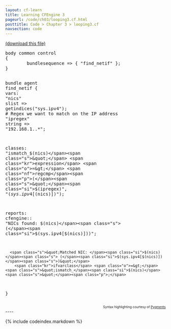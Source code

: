 ```yaml
---
layout: cf-learn
title: Learning CFEngine 3
pageurl: /code/ch03/looping3.cf.html
posttitle: Code > Chapter 3 > looping3.cf
navsection: code
---
```


[(download this file)](https://raw.github.com/zzamboni/cf-learn.info/master/src/ch03/looping3.cf)

<div class="highlight"><pre><span class="k">body</span> <span class="k">common</span> <span class="k">control</span>
<span class="p">{</span>
        <span class="kr">bundlesequence</span> <span class="o">=&gt;</span> <span class="p">{</span> <span class="s">&quot;find_netif&quot;</span> <span class="p">};</span>
<span class="p">}</span>

<span class="k">bundle</span> <span class="k">agent</span> <span class="nf">find_netif</span>
<span class="p">{</span>
  <span class="kd">vars</span><span class="p">:</span>
      <span class="p">&quot;</span><span class="nv">nics</span><span class="p">&quot;</span> <span class="kt">slist</span> <span class="o">=&gt;</span> <span class="nf">getindices</span><span class="p">(</span><span class="s">&quot;sys.ipv4&quot;</span><span class="p">);</span> 
      <span class="c"># Regex we want to match on the IP address</span>
      <span class="p">&quot;</span><span class="nv">ipregex</span><span class="p">&quot;</span> <span class="kt">string</span> <span class="o">=&gt;</span> <span class="s">&quot;192</span><span class="se">\.</span><span class="s">168</span><span class="se">\.</span><span class="s">1</span><span class="se">\.</span><span class="s">.*&quot;</span><span class="p">;</span>

  <span class="kd">classes</span><span class="p">:</span>
      <span class="s">&quot;ismatch_</span><span class="si">$(nics)</span><span class="s">&quot;</span> <span class="kr">expression</span> <span class="o">=&gt;</span> <span class="nf">regcmp</span><span class="p">(</span><span class="s">&quot;</span><span class="si">$(ipregex)</span><span class="s">&quot;</span><span class="p">,</span> <span class="s">&quot;</span><span class="si">$(sys.ipv4[$(nics)])</span><span class="s">&quot;</span><span class="p">);</span> 

  <span class="kd">reports</span><span class="p">:</span>
    <span class="nc">cfengine</span><span class="p">::</span>
      <span class="s">&quot;NICs found: </span><span class="si">$(nics)</span><span class="s"> (</span><span class="si">$(sys.ipv4[$(nics)])</span><span class="s">)&quot;</span><span class="p">;</span> 

      <span class="s">&quot;Matched NIC: </span><span class="si">$(nics)</span><span class="s"> (</span><span class="si">$(sys.ipv4[$(nics)])</span><span class="s">)&quot;</span>
        <span class="kr">ifvarclass</span> <span class="o">=&gt;</span> <span class="s">&quot;ismatch_</span><span class="si">$(nics)</span><span class="s">&quot;</span><span class="p">;</span>
<span class="p">}</span>
</pre></div>

<div align="right"><font size="-2">Syntax highlighting courtesy of <a href="http://blog.zzamboni.org/cfengine3-lexer-for-pygments">Pygments</a></font></div>
----

{% include codeindex.markdown %}
